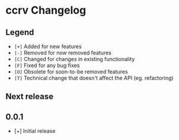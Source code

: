 # ccrv Changelog

## Legend

- `[+]` Added for new features
- `[-]` Removed for now removed features
- `[C]` Changed for changes in existing functionality
- `[F]` Fixed for any bug fixes
- `[O]` Obsolete for soon-to-be removed features
- `[T]` Technical change that doesn't affect the API (eg. refactoring)

## Next release

## 0.0.1

- [+] Initial release
